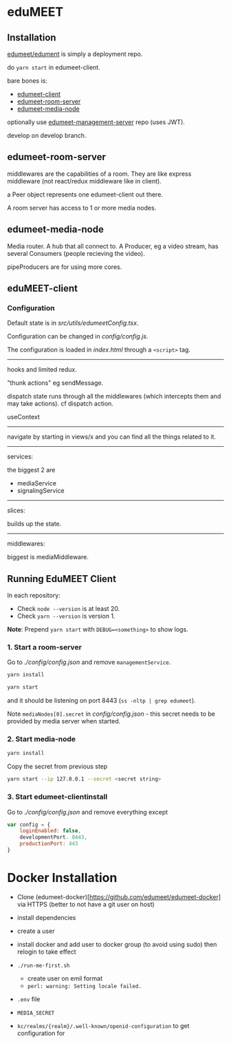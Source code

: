 # eduMEET

## Installation

[edumeet/edument](https://github.com/edumeet/edumeet) is simply a deployment repo.

do `yarn start` in edumeet-client.

bare bones is:

- [edumeet-client](https://github.com/edumeet/edumeet-client)
- [edumeet-room-server](https://github.com/edumeet/edumeet-room-server/)
- [edumeet-media-node](https://github.com/edumeet/edumeet-media-node)

optionally use [edumeet-management-server](https://github.com/edumeet/edumeet-management-server) repo (uses JWT).

develop on develop branch.

## edumeet-room-server

middlewares are the capabilities of a room. They are like express middleware (not react/redux middleware like in client).

a Peer object represents one edumeet-client out there.

A room server has access to 1 or more media nodes.

## edumeet-media-node

Media router. A hub that all connect to. A Producer, eg a video stream, has several Consumers (people recieving the video).

pipeProducers are for using more cores.

## eduMEET-client

### Configuration

Default state is in *src/utils/edumeetConfig.tsx*.

Configuration can be changed in *config/config.js*.

The configuration is loaded in *index.html* through a `<script>` tag.

---

hooks and limited redux.

"thunk actions" eg sendMessage.

dispatch state runs through all the middlewares (which intercepts them and may take actions). cf dispatch action.

useContext

---

navigate by starting in views/x and you can find all the things related to it.

---

services:

the biggest 2 are

- mediaService
- signalingService

---

slices:

builds up the state.

---

middlewares:

biggest is mediaMiddleware.

## Running EduMEET Client

In each repository:

- Check `node --version` is at least 20.
- Check `yarn --version` is version 1.

**Note**: Prepend `yarn start` with `DEBUG=<something>` to show logs.

### 1. Start a room-server

Go to _./config/config.json_ and remove `managementService`.

```bash
yarn install
```

```bash
yarn start
```

and it should be listening on port 8443 (`ss -nltp | grep edumeet`).

Note `mediaNodes[0].secret` in _config/config.json_ - this secret needs to be provided by media server when started.

### 2. Start media-node

```bash
yarn install
```

Copy the secret from previous step

```bash
yarn start --ip 127.0.0.1 --secret <secret string>
```

### 3. Start edumeet-clientinstall

Go to _./config/config.json_ and remove everything except

```js
var config = {
    loginEnabled: false,
    developmentPort. 8443,
    productionPort: 443
}
```

# Docker Installation

- Clone (edumeet-docker)[https://github.com/edumeet/edumeet-docker] via HTTPS (better to not have a git user on host)
- install dependencies
- create a user
- install docker and add user to docker group (to avoid using sudo) then relogin to take effect
- `./run-me-first.sh`
    - create user on emil format
    - `perl: warning: Setting locale failed.`
- `.env` file
- `MEDIA_SECRET`

- `kc/realms/{realm}/.well-known/openid-configuration` to get configuration for 
